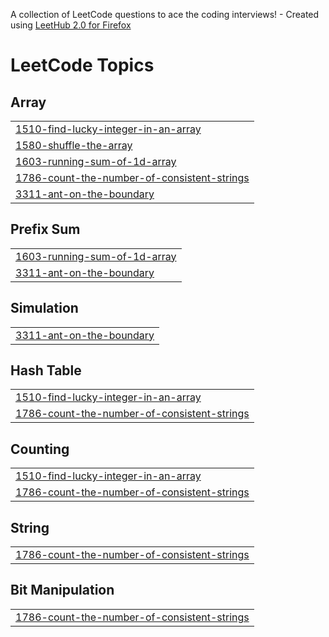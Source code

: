 A collection of LeetCode questions to ace the coding interviews! - Created using [LeetHub 2.0 for Firefox](https://github.com/maitreya2954/LeetHub-2.0-Firefox)
<!---LeetCode Topics Start-->
# LeetCode Topics
## Array
|  |
| ------- |
| [1510-find-lucky-integer-in-an-array](https://github.com/SashaPrylutskyy/LeetCode_DSA/tree/master/1510-find-lucky-integer-in-an-array) |
| [1580-shuffle-the-array](https://github.com/SashaPrylutskyy/LeetCode_DSA/tree/master/1580-shuffle-the-array) |
| [1603-running-sum-of-1d-array](https://github.com/SashaPrylutskyy/LeetCode_DSA/tree/master/1603-running-sum-of-1d-array) |
| [1786-count-the-number-of-consistent-strings](https://github.com/SashaPrylutskyy/LeetCode_DSA/tree/master/1786-count-the-number-of-consistent-strings) |
| [3311-ant-on-the-boundary](https://github.com/SashaPrylutskyy/LeetCode_DSA/tree/master/3311-ant-on-the-boundary) |
## Prefix Sum
|  |
| ------- |
| [1603-running-sum-of-1d-array](https://github.com/SashaPrylutskyy/LeetCode_DSA/tree/master/1603-running-sum-of-1d-array) |
| [3311-ant-on-the-boundary](https://github.com/SashaPrylutskyy/LeetCode_DSA/tree/master/3311-ant-on-the-boundary) |
## Simulation
|  |
| ------- |
| [3311-ant-on-the-boundary](https://github.com/SashaPrylutskyy/LeetCode_DSA/tree/master/3311-ant-on-the-boundary) |
## Hash Table
|  |
| ------- |
| [1510-find-lucky-integer-in-an-array](https://github.com/SashaPrylutskyy/LeetCode_DSA/tree/master/1510-find-lucky-integer-in-an-array) |
| [1786-count-the-number-of-consistent-strings](https://github.com/SashaPrylutskyy/LeetCode_DSA/tree/master/1786-count-the-number-of-consistent-strings) |
## Counting
|  |
| ------- |
| [1510-find-lucky-integer-in-an-array](https://github.com/SashaPrylutskyy/LeetCode_DSA/tree/master/1510-find-lucky-integer-in-an-array) |
| [1786-count-the-number-of-consistent-strings](https://github.com/SashaPrylutskyy/LeetCode_DSA/tree/master/1786-count-the-number-of-consistent-strings) |
## String
|  |
| ------- |
| [1786-count-the-number-of-consistent-strings](https://github.com/SashaPrylutskyy/LeetCode_DSA/tree/master/1786-count-the-number-of-consistent-strings) |
## Bit Manipulation
|  |
| ------- |
| [1786-count-the-number-of-consistent-strings](https://github.com/SashaPrylutskyy/LeetCode_DSA/tree/master/1786-count-the-number-of-consistent-strings) |
<!---LeetCode Topics End-->